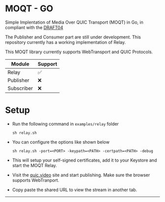 
# MOQT - GO

Simple Implentation of Media Over QUIC Transport (MOQT) in Go, in compliant with the [DRAFT04](https://dataObjectStreamer.ietf.org/doc/draft-ietf-moq-transport/04/)

The Publisher and Consumer part are still under development. This repository currently has a working implementation of Relay.

This MOQT library currently supports WebTransport and QUIC Protocols.

| Module    | Support |
| -------- | ------- |
| Relay  | :white_check_mark:    |
| Publisher | 	:x:     |
| Subscriber    | 	:x:   |


# Setup

- Run the following command in `examples/relay` folder

	`sh relay.sh`

- You can configure the options like shown below

  `sh relay.sh -port=<PORT> -keypath=<PATH> -certpath=<PATH> -debug`

- This will setup your self-signed certificates, add it to your Keystore and start the MOQT Relay.
- Visit the [quic.video](https://quic.video/publish?server=localhost:4443) site and start publishing. Make sure the browser supports WebTranport.
- Copy paste the shared URL to view the stream in another tab.

---
